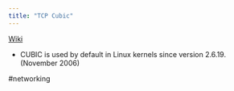 ```yaml
---
title: "TCP Cubic"
---
```

[Wiki](https://en.wikipedia.org/wiki/CUBIC_TCP)
- CUBIC is used by default in Linux kernels since version 2.6.19. (November 2006)

#networking 